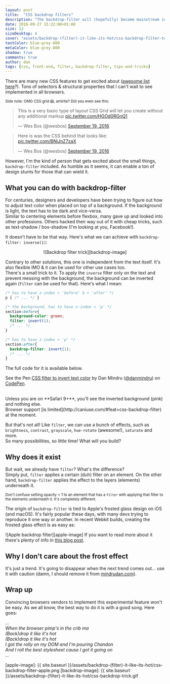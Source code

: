 ```yaml
---
layout: post
title:  "CSS backdrop filters"
description: "The backdrop-filter will (hopefully) become mainstream in the near future. Here's why I am excited about it."
date: 2016-09-27 15:22:00+01:00
size: 12
sizeDesktop: 4
cover: "assets/backdrop-(filter)-it-like-its-hot/css-backdrop-filter-text-magic.gif"
textColor: blue-grey-800
metaColor: blue-grey-800
shadow: true
comments: true
author: dan
tags: [css, front-end, filter, backdrop-filter, tips-and-tricks]
---
```


There are many new CSS features to get excited about ([awesome list here](http://css4.rocks/)?).
Tons of selectors & structural properties that I can't wait to see implemented in all browsers. <br/>

<small>Side note: OMG CSS grid 😱, amirite? Did you even see this:</small>

<div style="width: 100%">
  <blockquote class="twitter-tweet" data-lang="en"><p lang="en" dir="ltr">This is a very basic type of layout CSS Grid will let you create without any additional markup <a href="https://t.co/HGOd0RGnQ1">pic.twitter.com/HGOd0RGnQ1</a></p>&mdash; Wes Bos (@wesbos) <a href="https://twitter.com/wesbos/status/777955345146777600">September 19, 2016</a></blockquote>
</div>

<blockquote><p lang="en" dir="ltr">Here is was the CSS behind that looks like: <a href="https://t.co/BNiJnZ7zaX">pic.twitter.com/BNiJnZ7zaX</a></p>&mdash; Wes Bos (@wesbos) <a href="https://twitter.com/wesbos/status/777957127558082561">September 19, 2016</a></blockquote>

However, I'm the kind of person that gets excited about the small things, `backdrop-filter` included. As humble as it seems, it can enable a ton of design stunts for those that can wield it.


## What you can do with backdrop-filter
For centuries, designers and developers have been trying to figure out how to adjust text color when placed on top of a background. If the background is light, the text has to be dark and vice-versa. <br/>
Similar to centering elements before flexbox, many gave up and looked into other professions. Others hacked their way out of it with cheap tricks, such as text-shadow / box-shadow (I'm looking at you, Facebook!).

It doesn't have to be that way. Here's what we can achieve with `backdrop-filter: inverse(1)`:

<span style="text-align: center; width: 100%; display: inline-block;">
![Backdrop filter trick][backdrop-image]
</span>

Contrary to other solutions, this one is independent from the text itself. It's also flexible IMO & it can be used for other use cases too.<br/>
There's a small trick to it. To apply the `inverse` filter only on the text and prevent messing with the background, the background can be inverted again (`filter` can be used for that). Here's what I mean:

```css
/* has to have z-index > 'before' & < 'after' */
p { /* ... */ }

/* the background, has to have z-index < 'p' */
section:before{
  background-color: green;
  filter: invert(1);
  /* ... */
}

/* has to have z-index > 'p' */
section:after{
  backdrop-filter: invert(1);
  /* ... */
}
```

The full code for it is available below.

<div style="width: 100%;">
  <p data-height="265" data-theme-id="0" data-slug-hash="XjRoZz" data-default-tab="css,result" data-user="danmindru" data-embed-version="2" class="codepen">See the Pen <a href="https://codepen.io/danmindru/pen/XjRoZz/">CSS filter to invert text color</a> by Dan Mindru (<a href="http://codepen.io/danmindru">@danmindru</a>) on <a href="http://codepen.io">CodePen</a>.</p>
</div>

<br/>
Unless you are on **Safari 9+**, you'll see the inverted background (pink) and nothing else. <br/>
Browser support [is limited](http://caniuse.com/#feat=css-backdrop-filter) at the moment.

But that's not all! Like `filter`, we can use a bunch of effects, such as `brightness`, `contrast`, `grayscale`, `hue-rotate` (awesome!), `saturate` and more. <br/>
So many possibilities, so little time! What will you build?


## Why does it exist
But wait, we already have `filter`? What's the difference? <br/>
Simply put, `filter` applies a certain (duh) filter on an element. On the other hand, `backdrop-filter` applies the effect to the layers (elements) underneath it.

<small>Don't confuse setting opacity < 1 to an element that has a `filter` with applying that filter to the elements underneath it. It's completely different.</small>

The origin of `backdrop-filter` is tied to Apple's frosted glass design on iOS (and macOS). It's fairly popular these days, with many devs trying to reproduce it one way or another. In recent Webkit builds, creating the frosted glass effect is as easy as:

![Apple backdrop filter][apple-image]
If you want to read more about it there's plenty of info in [this blog post](https://webkit.org/blog/3632/introducing-backdrop-filters/).


## Why I don't care about the frost effect
It's just a trend. It's going to disappear when the next trend comes out... use it with caution (damn, I should remove it from [mindrudan.com](http://mindrudan.com)).


## Wrap up
Convincing browsers vendors to implement this experimental feature won't be easy.
As we all know, the best way to do it is with a good song. Here goes:

<i>
...<br/>
When the browser pimp's in the crib ma<br/>
(Back)drop it like it's hot<br/>
(Back)drop it like it's hot<br/>
I got the rolly on my DOM and I'm pouring Chandon<br/>
And I roll the best stylesheet cause I got it going on<br/>
...
</i>

<script async src="//platform.twitter.com/widgets.js" charset="utf-8"></script>
<script async src="//assets.codepen.io/assets/embed/ei.js"></script>

[apple-image]: {{ site.baseurl }}/assets/backdrop-(filter)-it-like-its-hot/css-backdrop-filter-apple.png
[backdrop-image]: {{ site.baseurl }}/assets/backdrop-(filter)-it-like-its-hot/css-backdrop-trick.gif